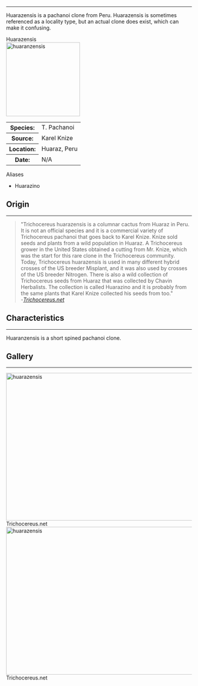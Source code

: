 <hr>

Huarazensis is a pachanoi clone from Peru. Huarazensis is sometimes referenced as a locality type, but an actual clone does exist, which can make it confusing. 

<div class="infobox">
<div class="infobox-title">Huarazensis</div>
<div class="infobox-image">
<img src="./huaranzensis.jpeg" alt="huaranzensis" width="200">

</div>
<table class="infobox-table">
<tr>
    <th class="parameter-title">Species: </th>
    <td>T. Pachanoi</td>
</tr>
<tr>
    <th class="parameter-title">Source: </th>
    <td>Karel Knize</td>
</tr>
<tr>
    <th class="parameter-title" >Location: </th>
    <td>Huaraz, Peru</td>
</tr>
<tr>
    <th class="parameter-title">Date: </th>
    <td>N/A</td>
</tr>
</table>
<div class="infobox-title">Aliases</div>
<ul class="infobox-table">
    <li class="alias-name">Huarazino</li>
</ul>
</div>


## Origin
---
<blockquote>
"Trichocereus huarazensis is a columnar cactus from Huaraz in Peru. It is not an official species and it is a commercial variety of Trichocereus pachanoi that goes back to Karel Knize. Knize sold seeds and plants from a wild population in Huaraz. A Trichocereus grower in the United States obtained a cutting from Mr. Knize, which was the start for this rare clone in the Trichocereus community. Today, Trichocereus huarazensis is used in many different hybrid crosses of the US breeder Misplant, and it was also used by crosses of the US breeder Nitrogen.
There is also a wild collection of Trichocereus seeds from Huaraz that was collected by Chavin Herbalists. The collection is called Huarazino and it is probably from the same plants that Karel Knize collected his seeds from too." 
<br>
-<em><a href="https://trichocereus.net/trichocereus-huarazensis-echinopsis-huarazensis/?fbclid=IwAR1jPrjc7EmnsF00UrOZHaRQTizYgHRnJ1U_laicoK7qDjd7Jmomxntgx3Q" target="_blank">Trichocereus.net</a></em>
</blockquote>



## Characteristics 
---

Huaranzensis is a short spined pachanoi clone.

## Gallery
---

<div class="gallery-container">
<div class="gallery">
  <a target="_blank" href="./huar1.jpg">
    <img src="./huar1.jpg" alt="huarazensis" width="600" height="400">
  </a>
  <div class="desc">Trichocereus.net</div>
</div>

<div class="gallery">
  <a target="_blank" href="./huar2.jpg">
    <img src="./huar2.jpg" alt="huarazensis" width="600" height="400">
  </a>
  <div class="desc">Trichocereus.net</div>
</div>



</div>

